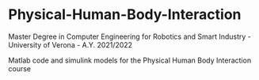 # Physical-Human-Body-Interaction

Master Degree in Computer Engineering for Robotics and Smart Industry - University of Verona - A.Y. 2021/2022

Matlab code and simulink models for the Physical Human Body Interaction course
